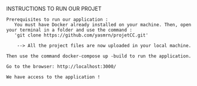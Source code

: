 INSTRUCTIONS TO RUN OUR PROJET


    Prerequisites to run our application :
       You must have Docker already installed on your machine. Then, open your terminal in a folder and use the command :
       'git clone https://github.com/yasmrn/projetCC.git' 

        --> All the project files are now uploaded in your local machine.

    Then use the command docker-compose up -build to run the application. 
    
    Go to the browser: http://localhost:3000/
    
    We have access to the application ! 

  
